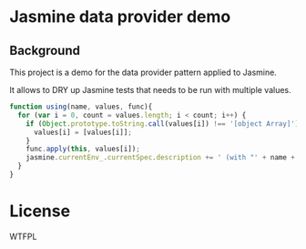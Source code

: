 # Jasmine data provider demo

## Background

This project is a demo for the data provider pattern applied to Jasmine.

It allows to DRY up Jasmine tests that needs to be run with multiple values.

```javascript
function using(name, values, func){
  for (var i = 0, count = values.length; i < count; i++) {
    if (Object.prototype.toString.call(values[i]) !== '[object Array]') {
      values[i] = [values[i]];
    }
    func.apply(this, values[i]);
    jasmine.currentEnv_.currentSpec.description += ' (with "' + name + '" using ' + values[i].join(', ') + ')';
  }
}
```

# License

WTFPL